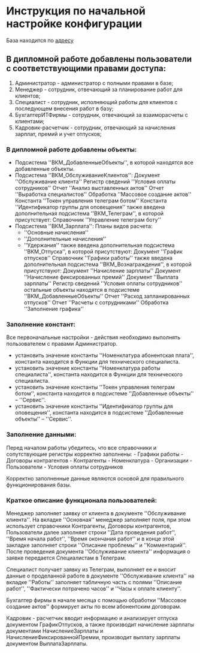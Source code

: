 # Инструкция по начальной настройке конфигурации

База находится по [адресу](https://disk.yandex.ru/d/MIgWgH0-ENt9xA)

## В дипломной работе добавлены пользователи с соответствующими правами доступа:

1.	Администратор -  администратор с полными правами в базе;
2.	Менеджер - сотрудник, отвечающий за планирование работ для клиентов;
3.	Специалист - сотрудник, исполняющий работы для клиентов с последующем внесения работ в базу;
4.	БухгалтерИТФирмы - сотрудник, отвечающий за взаиморасчеты с клиентами;
5.	Кадровик-расчетчик - сотрудник, отвечающий за начисления зарплат, премий и учет отпусков;

### В дипломной работе добавлены объекты:

- Подсистема ''ВКМ_ДобавленныеОбъекты'', в которой находятся все добавленные объекты.
- Подсистема ''ВКМ_ОбслуживаниеКлиентов'':
    Документ ''Обслуживание клиента''
    Регистр сведений ''Условия оплаты сотрудников''
    Отчет ''Анализ выставленных актов''
    Отчет ''Выработка специалистов''
    Обработка ''Массовое создание актов''
    Константа ''Токен управления телеграм ботом''
    Константа ''Идентификатор группы для оповещения''
    также введена дополнительная подсистема ''ВКМ_Телеграм'', в которой присутствует:
    Справочник ''Управление телеграм боту''
- Подсистема  ''ВКМ_Зарплата'':
	Планы видов расчета: 
	- ''Основные начисления''
	- ''Дополнительные начисления''
	- ''Удержания''
	также введена дополнительная подсистема ''ВКМ_Отпуска'', в которой присутствуют:
	Документ ''График отпусков''
    Справочник ''Графики работы''
	также введена дополнительная подсистема ''ВКМ_Вознаграждения'', в которой присутствуют:
    Документ ''Начисление зарплаты''
    Документ ''Начисление фиксированных премий''
    Документ ''Выплата зарплаты''
    Регистр сведений ''Условия оплаты сотрудников''
    остальные объекты находятся в подсистеме ''ВКМ_ДобавленныеОбъекты''
    Отчет ''Расход запланированных отпусков''
    Отчет ''Расчеты с сотрудниками''
    Обработка ''Заполнение графика''

### Заполнение констант:

Все первоначальные настройки - действия необходимо выполнять пользователем с правами Администратор.

  - установить значение константы ''Номенклатура абонентская плата'', константа находится в Функции  для технического специалиста. 
  - установить значение константы ''Номенклатура работы специалиста'', константа находится в Функции  для технического специалиста.
  - установить значение константы ''Токен управления телеграм ботом'', константа находится в подсистеме ''Добавленные объекты'' – ''Сервис''.
  - установить значение константы ''Идентификатор группы для оповещения'', константа находится в подсистеме ''Добавленные объекты'' – ''Сервис''.

### Заполнение данными:

Перед началом работы убедитесь, что все справочники и сопутствующие регистры корректно заполнены:
	- Графики работы
	- Договоры контрагентов
	- Контрагенты
	- Номенклатура
	- Организации
	- Пользователи
	- Условия оплаты сотрудников

Корректно заполненные данные являются основой для правильного функционирования базы. 

### Краткое описание функционала пользователей:

Менеджер заполняет заявку  от клиента  в документе ''Обслуживание клиента''. На вкладке ''Основная'' менеджер заполняет поля, при этом использует справочники Контрагенты, Договоры контрагентов, Пользователи далее заполняет строки ''Дата проведения работ'', ''Время начала работ'', ''Время окончания работ'' и в конце этой закладке заполняет строки ''Описание проблемы'' и ''Комментарий''. После проведения документа ''Обслуживание клиента'' информация о заявке передается Специалистам в Телеграм.

Специалист получает заявку из Телеграм, выполняет ее и вносит данные о проделанной работе в документе ''Обслуживание клиента'' на вкладке ''Работы'' заполняет  табличную часть с полями ''Описание работ'',  ''Фактически потрачено часов'' и ''Часы к оплате клиенту''. 

Бухгалтер фирмы в начале месяца с помощью обработки ''Массовое создание актов'' формирует акты по всем абонентским договорам.

Кадровик - расчетчик вводит информацию и анализирует отпуска документом ГрафикОтпусков, а также производит начисление зарплаты документами НачислениеЗарплаты и НачислениеФиксированнойПремии, производит выплату зарплаты документом ВыплатаЗарплаты.
